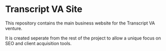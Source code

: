 # Transcript VA Site

This repository contains the main business website for the Transcript VA venture.

It is created seperate from the rest of the project to allow a unique focus on SEO and client acquisition tools.
